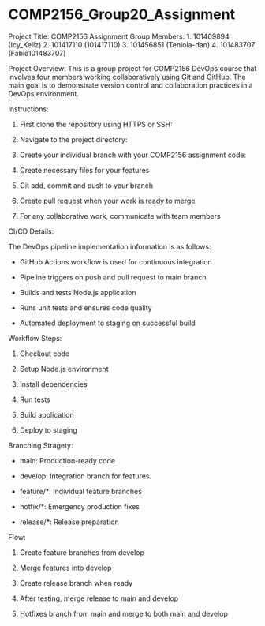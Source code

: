 # COMP2156_Group20_Assignment

Project Title: COMP2156 Assignment
Group Members:
	1. 101469894 (Icy_Kellz)
	2. 101417110 (101417110)
	3. 101456851 (Teniola-dan)
	4. 101483707 (Fabio101483707)

Project Overview:
This is a group project for COMP2156 DevOps course that involves four members working collaboratively using Git and GitHub. The main goal is to demonstrate version control and collaboration practices in a DevOps environment.

Instructions: 
1. First clone the repository using HTTPS or SSH:

2. Navigate to the project directory:

3. Create your individual branch with your COMP2156 assignment code:

4. Create necessary files for your features

5. Git add, commit and push to your branch

6. Create pull request when your work is ready to merge

7. For any collaborative work, communicate with team members


CI/CD Details:

The DevOps pipeline implementation information is as follows:

- GitHub Actions workflow is used for continuous integration

- Pipeline triggers on push and pull request to main branch

- Builds and tests Node.js application

- Runs unit tests and ensures code quality

- Automated deployment to staging on successful build


Workflow Steps:

1. Checkout code

2. Setup Node.js environment

3. Install dependencies

4. Run tests

5. Build application

6. Deploy to staging


Branching Stragety:

- main: Production-ready code

- develop: Integration branch for features

- feature/*: Individual feature branches

- hotfix/*: Emergency production fixes

- release/*: Release preparation


Flow:

1. Create feature branches from develop

2. Merge features into develop

3. Create release branch when ready

4. After testing, merge release to main and develop

5. Hotfixes branch from main and merge to both main and develop
